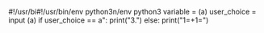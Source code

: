 #!/usr/bi#!/usr/bin/env python3n/env python3
variable = (a)
user_choice = input (a)
if user_choice == a":
    print("3.")
else:
    print("1=+1=")
